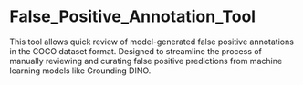 # False_Positive_Annotation_Tool
This tool allows quick review of model-generated false positive annotations in the COCO dataset format. Designed to streamline the process of manually reviewing and curating false positive predictions from machine learning models like Grounding DINO.
